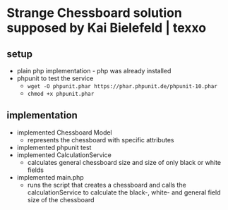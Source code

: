 # Strange Chessboard solution supposed by Kai Bielefeld | texxo

## setup
- plain php implementation - php was already installed
- phpunit to test the service
  - `wget -O phpunit.phar https://phar.phpunit.de/phpunit-10.phar`
  - `chmod +x phpunit.phar`

## implementation
- implemented Chessboard Model
  - represents the chessboard with specific attributes
- implemented phpunit test
- implemented CalculationService
  - calculates general chessboard size and size of only black or white fields
- implemented main.php
  - runs the script that creates a chessboard and calls the calculationService to calculate the black-, white- and general field size of the chessboard
